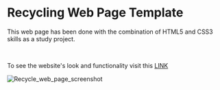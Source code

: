 <h1>Recycling Web Page Template</h1>
<p>This web page has been done with the combination of HTML5 and CSS3 skills as a study project.</p>
<br/>
<p>To see the website's look and functionality visit this <a href="https://ewwan.github.io/recycling_resources/." title="recycle" target="_blank">LINK</a></p>

<p><img src="https://i.imgur.com/ZaUSu1e.png" title="Recycle_web_page_screenshot" /></p>
